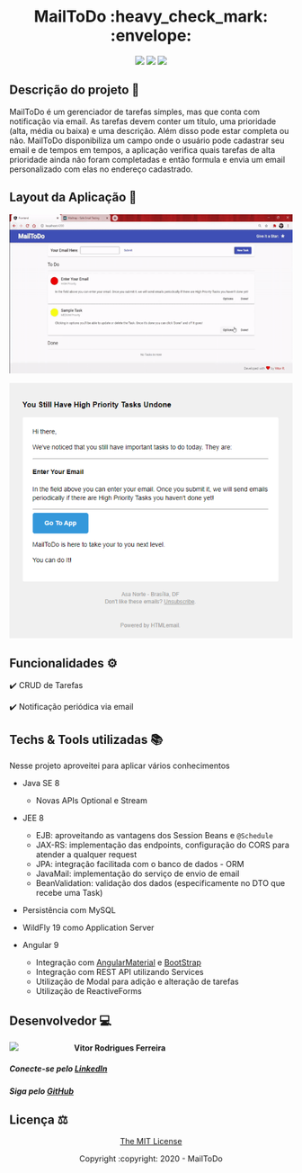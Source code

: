 <h1 align="center">MailToDo :heavy_check_mark: :envelope: </h1> 

<p align="center">
  <img src="https://img.shields.io/static/v1?label=JEE&message=8&color=informational&style=for-the-badge&logo=Java"/>
  <img src="https://img.shields.io/static/v1?label=Angular&message=9&color=red&style=for-the-badge&logo=Angular"/>
  <img src="http://img.shields.io/static/v1?label=License&message=MIT&color=green&style=for-the-badge"/>
</p>

## Descrição do projeto :page_with_curl:
MailToDo é um gerenciador de tarefas simples, mas que conta com notificação via email. As tarefas devem conter um título, uma prioridade (alta, média ou baixa) e uma descrição. Além disso pode estar completa ou não. MailToDo disponibiliza um campo onde o usuário pode cadastrar seu email e de tempos em tempos, a aplicação verifica quais tarefas de alta prioridade ainda não foram completadas e então formula e envia um email personalizado com elas no endereço cadastrado.

## Layout da Aplicação :art:

<p align="center">
  <img  src="/media/mailtodo_800.gif" alt="MailToDo Preview">
</p>

<p align="center">
  <img  src="/media/email_sample.png" alt="sample email MailToDo">
</p>

## Funcionalidades :gear:

:heavy_check_mark: CRUD de Tarefas

:heavy_check_mark: Notificação periódica via email

## Techs & Tools utilizadas :books:
Nesse projeto aproveitei para aplicar vários conhecimentos

- Java SE 8
  - Novas APIs Optional e Stream

- JEE 8
  - EJB: aproveitando as vantagens dos Session Beans e `@Schedule`
  - JAX-RS: implementação das endpoints, configuração do CORS para atender a qualquer request
  - JPA: integração facilitada com o banco de dados - ORM
  - JavaMail: implementação do serviço de envio de email
  - BeanValidation: validação dos dados (especificamente no DTO que recebe uma Task) 

- Persistência com MySQL

- WildFly 19 como Application Server

- Angular 9
  - Integração com [AngularMaterial](https://material.angular.io/) e [BootStrap](http://getbootstrap.com/)
  - Integração com REST API utilizando Services
  - Utilização de Modal para adição e alteração de tarefas
  - Utilização de ReactiveForms

## Desenvolvedor :computer:

<img src="https://avatars.githubusercontent.com/vrfvitor" width=115 align="left"/>
<h4>Vitor Rodrigues Ferreira</h4>

<h5>Conecte-se pelo <a href="https://www.linkedin.com/in/vrfvitor" target="_blank">LinkedIn</a></h4>

<h5>Siga pelo <a href="https://github.com/vrfvitor" target="_blank">GitHub</a>

## Licença :balance_scale:

<p align="center">
          <a href="https://opensource.org/licenses/MIT">The MIT License</a>
</p>

<p align="center">Copyright :copyright: 2020 - MailToDo</p>

